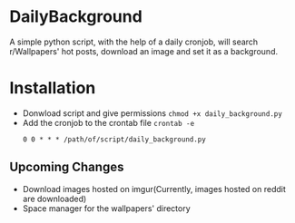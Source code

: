# DailyBackground
A simple python script, with the help of a daily cronjob, will search r/Wallpapers' hot posts, download an image 
and set it as a background.

# Installation
* Donwload script and give permissions ```chmod +x daily_background.py```
* Add the cronjob to the crontab file ```crontab -e```
  ```shell
  0 0 * * * /path/of/script/daily_background.py
  ```
  
## Upcoming Changes
* Download images hosted on imgur(Currently, images hosted on reddit are downloaded)
* Space manager for the wallpapers' directory
